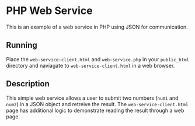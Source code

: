# PHP Web Service

This is an example of a web service in PHP using JSON for communication.

## Running
Place the `web-service-client.html` and `web-service.php` in your `public_html`
directory and naviagate to `web-service-client.html` in a web browser.

## Description
This simple web service allows a user to submit two numbers (`num1` and `num2`)
in a JSON object and retreive the result.  The `web-service-client.html` page
has additional logic to demonstrate reading the result through a web page.
